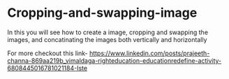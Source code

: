 # Cropping-and-swapping-image
In this you will see how to create a image, cropping and swapping the images, and concatinating the images both vertically and horizontally

For more checkout this link- https://www.linkedin.com/posts/prajeeth-channa-869aa219b_vimaldaga-righteducation-educationredefine-activity-6808445016781021184-Iste
